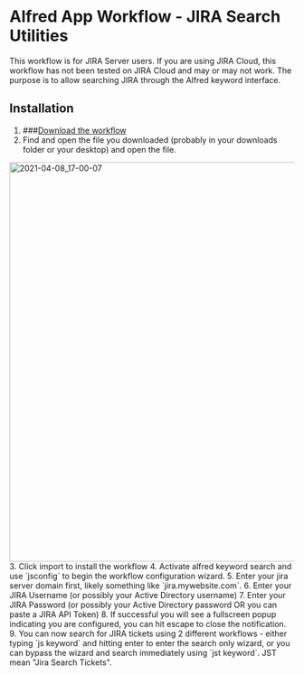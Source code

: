 # Alfred App Workflow - JIRA Search Utilities

This workflow is for JIRA Server users. If you are using JIRA Cloud, this workflow has not been tested on JIRA Cloud and may or may not work. The purpose is to allow searching JIRA through the Alfred keyword interface.

## Installation
1. ###[Download the workflow](https://github.com/scarstens/alfred-workflow-jira-search-utilities/blob/main/JIRA-Server-Utilities-by-Seth.alfredworkflow?raw=true)
2. Find and open the file you downloaded (probably in your downloads folder or your desktop) and open the file.
<img width="707" alt="2021-04-08_17-00-07" src="https://user-images.githubusercontent.com/1483300/114110268-fc8e6a80-988b-11eb-89a3-d1530b70e4c8.png">
3. Click import to install the workflow
4. Activate alfred keyword search and use `jsconfig` to begin the workflow configuration wizard.
5. Enter your jira server domain first, likely something like `jira.mywebsite.com`.
6. Enter your JIRA Username (or possibly your Active Directory username)
7. Enter your JIRA Password (or possibly your Active Directory password OR you can paste a JIRA API Token)
8. If successful you will see a fullscreen popup indicating you are configured, you can hit escape to close the notification.
9. You can now search for JIRA tickets using 2 different workflows - either typing `js keyword` and hitting enter to enter the search only wizard, or you can bypass the wizard and search immediately using `jst keyword`. JST mean "Jira Search Tickets".
